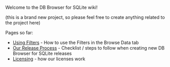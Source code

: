 Welcome to the DB Browser for SQLite wiki!

(this is a brand new project, so please feel free to create anything related to the project here)

Pages so far:

* [Using Filters](https://github.com/sqlitebrowser/sqlitebrowser/wiki/Using-the-Filters) - How to use the Filters in the Browse Data tab
* [Our Release Process](https://github.com/sqlitebrowser/sqlitebrowser/wiki/Release-process) - Checklist / steps to follow when creating new DB Browser for SQLite releases
* [Licensing](https://github.com/sqlitebrowser/sqlitebrowser/wiki/Licensing) - how our licenses work